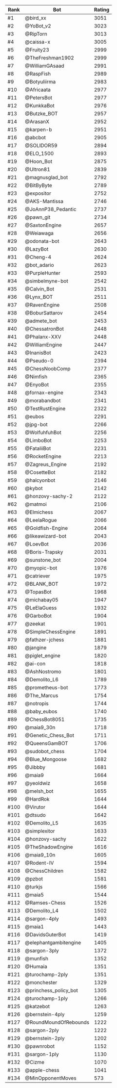 Rank|Bot|Rating
---|---|---
#1|@bird_xx|3051
#2|@YoBot_v2|3023
#3|@RipTorn|3013
#4|@caissa-x|3005
#5|@Fruity23|2999
#6|@TheFreshman1902|2999
#7|@WilliamGAsaad|2991
#8|@RaspFish|2989
#9|@Botyuliirma|2983
#10|@Africaata|2977
#11|@PetersBot|2977
#12|@KunkkaBot|2976
#13|@Butzke_BOT|2957
#14|@ArasanX|2952
#15|@karpen-b|2951
#16|@abcbot|2905
#17|@SOLIDOR59|2894
#18|@ELO_1500|2893
#19|@Hoon_Bot|2875
#20|@Ultron81|2839
#21|@magnusglad_bot|2792
#22|@BitByByte|2789
#23|@expositor|2752
#24|@AKS-Mantissa|2746
#25|@JoAnnP38_Pedantic|2737
#26|@pawn_git|2734
#27|@SaxtonEngine|2657
#28|@Weiawaga|2656
#29|@odonata-bot|2643
#30|@LazyBot|2630
#31|@Cheng-4|2624
#32|@bot_adario|2623
#33|@PurpleHunter|2593
#34|@simbelmyne-bot|2542
#35|@Calvin_Bot|2531
#36|@Lynx_BOT|2511
#37|@RavenEngine|2508
#38|@BoburSattarov|2454
#39|@admete_bot|2453
#40|@ChessatronBot|2448
#41|@Phalanx-XXV|2448
#42|@WilliamEngine|2447
#43|@InanisBot|2423
#44|@Pseudo-0|2394
#45|@ChessNoobComp|2377
#46|@Nimfish|2365
#47|@EnyoBot|2355
#48|@fornax-engine|2343
#49|@morabandbot|2341
#50|@TestRustEngine|2322
#51|@eubos|2291
#52|@jpg-bot|2266
#53|@WolfuhfuhBot|2256
#54|@LimboBot|2253
#55|@FataliiBot|2231
#56|@RocketEngine|2213
#57|@Zagreus_Engine|2192
#58|@CosetteBot|2182
#59|@halcyonbot|2146
#60|@kybot|2142
#61|@honzovy-sachy-2|2122
#62|@matmoi|2106
#63|@Elmichess|2067
#64|@LeelaRogue|2066
#65|@Goldfish-Engine|2064
#66|@likeawizard-bot|2043
#67|@LoevBot|2036
#68|@Boris-Trapsky|2031
#69|@sunstone_bot|2004
#70|@myopic-bot|1976
#71|@catriever|1975
#72|@BLANK_BOT|1972
#73|@TopasBot|1968
#74|@michabay05|1947
#75|@LeElaGuess|1932
#76|@GarboBot|1904
#77|@zeekat|1901
#78|@SimpleChessEngine|1891
#79|@fathzer-jchess|1881
#80|@jangine|1879
#81|@piglet_engine|1820
#82|@ai-con|1818
#83|@AshNostromo|1801
#84|@Demolito_L6|1789
#85|@prometheus-bot|1773
#86|@The_Marcus|1754
#87|@notropis|1744
#88|@baby_eubos|1740
#89|@ChessBot8051|1735
#90|@maia9_30n|1718
#91|@Genetic_Chess_Bot|1711
#92|@QueensGamBOT|1706
#93|@sudobot_chess|1704
#94|@Blue_Mongoose|1682
#95|@Jibbby|1681
#96|@maia9|1664
#97|@yeoldwiz|1658
#98|@melsh_bot|1655
#99|@HardRok|1644
#100|@Virutor|1644
#101|@dtsudo|1642
#102|@Demolito_L5|1635
#103|@simplexitor|1633
#104|@honzovy-sachy|1622
#105|@TheShadowEngine|1616
#106|@maia9_10n|1605
#107|@Rodent-IV|1594
#108|@ChessChildren|1582
#109|@pzbot|1581
#110|@turkjs|1566
#111|@maia5|1544
#112|@Ramses-Chess|1526
#113|@Demolito_L4|1502
#114|@sargon-4ply|1493
#115|@maia1|1443
#116|@DavidsGuterBot|1419
#117|@elephantgambitengine|1405
#118|@sargon-3ply|1372
#119|@munfish|1352
#120|@Humaia|1351
#121|@turochamp-2ply|1351
#122|@monchester|1329
#123|@princhess_policy_bot|1305
#124|@turochamp-1ply|1266
#125|@katzebot|1263
#126|@bernstein-4ply|1259
#127|@RoundMoundOfRebounds|1222
#128|@sargon-2ply|1222
#129|@bernstein-2ply|1202
#130|@pawnrobot|1152
#131|@sargon-1ply|1130
#132|@Cizme|1070
#133|@apple-chess|1041
#134|@MinOpponentMoves|573
